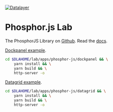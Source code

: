 [![Datalayer](https://docs.datalayer.io/logo/datalayer-25.svg)](https://datalayer.io)

# Phosphor.js Lab

The PhosphorJS Library on [Github](https://github.com/phosphorjs/phosphor). Read the [docs](http://phosphorjs.github.io).

[Dockpanel example](./dockpanel).

```bash
cd $DLAHOME/lab/apps/phosphor-js/dockpanel && \
    yarn install && \
    yarn build && \
    http-server -o
```

[Datagrid example](./datagrid).

```bash
cd $DLAHOME/lab/apps/phosphor-js/datagrid && \
    yarn install && \
    yarn build && \
    http-server -o
```

